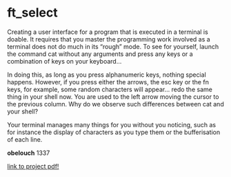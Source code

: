 # ft_select

Creating a user interface for a program that is executed in a terminal is doable. It requires that you master the programming work involved as a terminal does not do much in its “rough” mode. To see for yourself, launch the command cat without any arguments and press any keys or a combination of keys on your keyboard...

In doing this, as long as you press alphanumeric keys, nothing special happens. However, if you press either the arrows, the esc key or the fn keys, for example, some random characters will appear... redo the same thing in your shell now. You are used to the left arrow moving the cursor to the previous column. Why do we observe such differences between cat and your shell?

Your terminal manages many things for you without you noticing, such as for instance the display of characters as you type them or the bufferisation of each line.

**obelouch** 1337

[link to project pdf!](http://https://github.com/XD-OB/ft_select/blob/master/ft_select.en.pdf)
